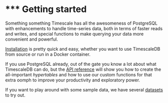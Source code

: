 # *** Getting started

Something something Timescale has all the awesomeness of PostgreSQL with
enhancements to handle time-series data, both in terms of faster reads and writes,
and special functions to make querying your data more convenient and powerful.

[Installation][] is pretty quick and easy, whether you want to use TimescaleDB
from source or run in a Docker container.

If you use PostgreSQL already, out of the gate you know a lot about what TimescaleDB
can do, but the [API reference][] will show you how to create the all-important
_hypertables_ and how to use our custom functions for that extra oomph to improve
your productivity and exploratory power.

If you want to play around with some sample data, we have several
[datasets][sample_datasets] to try out.

[Installation]: /introduction
[API reference]: /timescaledb-api
[sample_datasets]: /getting-started/other-sample-datasets
